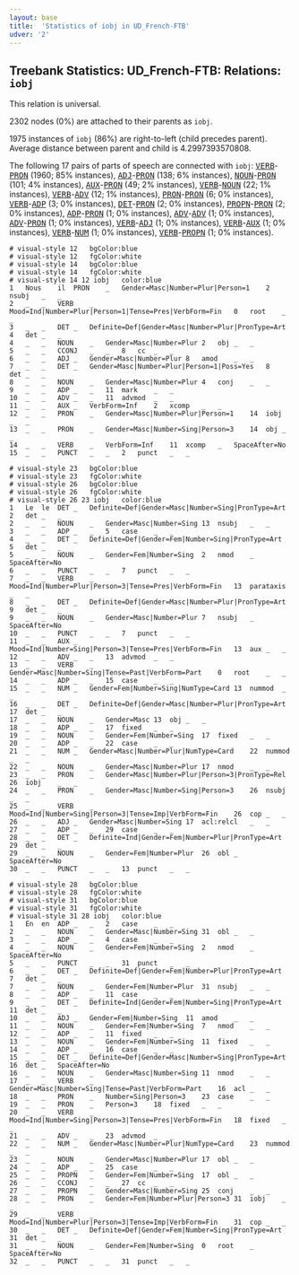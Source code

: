 ```yaml
---
layout: base
title:  'Statistics of iobj in UD_French-FTB'
udver: '2'
---
```


## Treebank Statistics: UD_French-FTB: Relations: `iobj`

This relation is universal.

2302 nodes (0%) are attached to their parents as `iobj`.

1975 instances of `iobj` (86%) are right-to-left (child precedes parent).
Average distance between parent and child is 4.2997393570808.

The following 17 pairs of parts of speech are connected with `iobj`: <tt><a href="fr_ftb-pos-VERB.html">VERB</a></tt>-<tt><a href="fr_ftb-pos-PRON.html">PRON</a></tt> (1960; 85% instances), <tt><a href="fr_ftb-pos-ADJ.html">ADJ</a></tt>-<tt><a href="fr_ftb-pos-PRON.html">PRON</a></tt> (138; 6% instances), <tt><a href="fr_ftb-pos-NOUN.html">NOUN</a></tt>-<tt><a href="fr_ftb-pos-PRON.html">PRON</a></tt> (101; 4% instances), <tt><a href="fr_ftb-pos-AUX.html">AUX</a></tt>-<tt><a href="fr_ftb-pos-PRON.html">PRON</a></tt> (49; 2% instances), <tt><a href="fr_ftb-pos-VERB.html">VERB</a></tt>-<tt><a href="fr_ftb-pos-NOUN.html">NOUN</a></tt> (22; 1% instances), <tt><a href="fr_ftb-pos-VERB.html">VERB</a></tt>-<tt><a href="fr_ftb-pos-ADV.html">ADV</a></tt> (12; 1% instances), <tt><a href="fr_ftb-pos-PRON.html">PRON</a></tt>-<tt><a href="fr_ftb-pos-PRON.html">PRON</a></tt> (6; 0% instances), <tt><a href="fr_ftb-pos-VERB.html">VERB</a></tt>-<tt><a href="fr_ftb-pos-ADP.html">ADP</a></tt> (3; 0% instances), <tt><a href="fr_ftb-pos-DET.html">DET</a></tt>-<tt><a href="fr_ftb-pos-PRON.html">PRON</a></tt> (2; 0% instances), <tt><a href="fr_ftb-pos-PROPN.html">PROPN</a></tt>-<tt><a href="fr_ftb-pos-PRON.html">PRON</a></tt> (2; 0% instances), <tt><a href="fr_ftb-pos-ADP.html">ADP</a></tt>-<tt><a href="fr_ftb-pos-PRON.html">PRON</a></tt> (1; 0% instances), <tt><a href="fr_ftb-pos-ADV.html">ADV</a></tt>-<tt><a href="fr_ftb-pos-ADV.html">ADV</a></tt> (1; 0% instances), <tt><a href="fr_ftb-pos-ADV.html">ADV</a></tt>-<tt><a href="fr_ftb-pos-PRON.html">PRON</a></tt> (1; 0% instances), <tt><a href="fr_ftb-pos-VERB.html">VERB</a></tt>-<tt><a href="fr_ftb-pos-ADJ.html">ADJ</a></tt> (1; 0% instances), <tt><a href="fr_ftb-pos-VERB.html">VERB</a></tt>-<tt><a href="fr_ftb-pos-AUX.html">AUX</a></tt> (1; 0% instances), <tt><a href="fr_ftb-pos-VERB.html">VERB</a></tt>-<tt><a href="fr_ftb-pos-NUM.html">NUM</a></tt> (1; 0% instances), <tt><a href="fr_ftb-pos-VERB.html">VERB</a></tt>-<tt><a href="fr_ftb-pos-PROPN.html">PROPN</a></tt> (1; 0% instances).


~~~ conllu
# visual-style 12	bgColor:blue
# visual-style 12	fgColor:white
# visual-style 14	bgColor:blue
# visual-style 14	fgColor:white
# visual-style 14 12 iobj	color:blue
1	Nous	il	PRON	_	Gender=Masc|Number=Plur|Person=1	2	nsubj	_	_
2	_	_	VERB	_	Mood=Ind|Number=Plur|Person=1|Tense=Pres|VerbForm=Fin	0	root	_	_
3	_	_	DET	_	Definite=Def|Gender=Masc|Number=Plur|PronType=Art	4	det	_	_
4	_	_	NOUN	_	Gender=Masc|Number=Plur	2	obj	_	_
5	_	_	CCONJ	_	_	8	cc	_	_
6	_	_	ADJ	_	Gender=Masc|Number=Plur	8	amod	_	_
7	_	_	DET	_	Gender=Masc|Number=Plur|Person=1|Poss=Yes	8	det	_	_
8	_	_	NOUN	_	Gender=Masc|Number=Plur	4	conj	_	_
9	_	_	ADP	_	_	11	mark	_	_
10	_	_	ADV	_	_	11	advmod	_	_
11	_	_	AUX	_	VerbForm=Inf	2	xcomp	_	_
12	_	_	PRON	_	Gender=Masc|Number=Plur|Person=1	14	iobj	_	_
13	_	_	PRON	_	Gender=Masc|Number=Sing|Person=3	14	obj	_	_
14	_	_	VERB	_	VerbForm=Inf	11	xcomp	_	SpaceAfter=No
15	_	_	PUNCT	_	_	2	punct	_	_

~~~


~~~ conllu
# visual-style 23	bgColor:blue
# visual-style 23	fgColor:white
# visual-style 26	bgColor:blue
# visual-style 26	fgColor:white
# visual-style 26 23 iobj	color:blue
1	Le	le	DET	_	Definite=Def|Gender=Masc|Number=Sing|PronType=Art	2	det	_	_
2	_	_	NOUN	_	Gender=Masc|Number=Sing	13	nsubj	_	_
3	_	_	ADP	_	_	5	case	_	_
4	_	_	DET	_	Definite=Def|Gender=Fem|Number=Sing|PronType=Art	5	det	_	_
5	_	_	NOUN	_	Gender=Fem|Number=Sing	2	nmod	_	SpaceAfter=No
6	_	_	PUNCT	_	_	7	punct	_	_
7	_	_	VERB	_	Mood=Ind|Number=Plur|Person=3|Tense=Pres|VerbForm=Fin	13	parataxis	_	_
8	_	_	DET	_	Definite=Def|Gender=Masc|Number=Plur|PronType=Art	9	det	_	_
9	_	_	NOUN	_	Gender=Masc|Number=Plur	7	nsubj	_	SpaceAfter=No
10	_	_	PUNCT	_	_	7	punct	_	_
11	_	_	AUX	_	Mood=Ind|Number=Sing|Person=3|Tense=Pres|VerbForm=Fin	13	aux	_	_
12	_	_	ADV	_	_	13	advmod	_	_
13	_	_	VERB	_	Gender=Masc|Number=Sing|Tense=Past|VerbForm=Part	0	root	_	_
14	_	_	ADP	_	_	15	case	_	_
15	_	_	NUM	_	Gender=Fem|Number=Sing|NumType=Card	13	nummod	_	_
16	_	_	DET	_	Definite=Def|Gender=Masc|Number=Plur|PronType=Art	17	det	_	_
17	_	_	NOUN	_	Gender=Masc	13	obj	_	_
18	_	_	ADP	_	_	17	fixed	_	_
19	_	_	NOUN	_	Gender=Fem|Number=Sing	17	fixed	_	_
20	_	_	ADP	_	_	22	case	_	_
21	_	_	NUM	_	Gender=Masc|Number=Plur|NumType=Card	22	nummod	_	_
22	_	_	NOUN	_	Gender=Masc|Number=Plur	17	nmod	_	_
23	_	_	PRON	_	Gender=Masc|Number=Plur|Person=3|PronType=Rel	26	iobj	_	_
24	_	_	PRON	_	Gender=Masc|Number=Sing|Person=3	26	nsubj	_	_
25	_	_	VERB	_	Mood=Ind|Number=Sing|Person=3|Tense=Imp|VerbForm=Fin	26	cop	_	_
26	_	_	ADJ	_	Gender=Masc|Number=Sing	17	acl:relcl	_	_
27	_	_	ADP	_	_	29	case	_	_
28	_	_	DET	_	Definite=Ind|Gender=Fem|Number=Plur|PronType=Art	29	det	_	_
29	_	_	NOUN	_	Gender=Fem|Number=Plur	26	obl	_	SpaceAfter=No
30	_	_	PUNCT	_	_	13	punct	_	_

~~~


~~~ conllu
# visual-style 28	bgColor:blue
# visual-style 28	fgColor:white
# visual-style 31	bgColor:blue
# visual-style 31	fgColor:white
# visual-style 31 28 iobj	color:blue
1	En	en	ADP	_	_	2	case	_	_
2	_	_	NOUN	_	Gender=Masc|Number=Sing	31	obl	_	_
3	_	_	ADP	_	_	4	case	_	_
4	_	_	NOUN	_	Gender=Fem|Number=Sing	2	nmod	_	SpaceAfter=No
5	_	_	PUNCT	_	_	31	punct	_	_
6	_	_	DET	_	Definite=Def|Gender=Fem|Number=Plur|PronType=Art	7	det	_	_
7	_	_	NOUN	_	Gender=Fem|Number=Plur	31	nsubj	_	_
8	_	_	ADP	_	_	11	case	_	_
9	_	_	DET	_	Definite=Ind|Gender=Fem|Number=Sing|PronType=Art	11	det	_	_
10	_	_	ADJ	_	Gender=Fem|Number=Sing	11	amod	_	_
11	_	_	NOUN	_	Gender=Fem|Number=Sing	7	nmod	_	_
12	_	_	ADP	_	_	11	fixed	_	_
13	_	_	NOUN	_	Gender=Fem|Number=Sing	11	fixed	_	_
14	_	_	ADP	_	_	16	case	_	_
15	_	_	DET	_	Definite=Def|Gender=Masc|Number=Sing|PronType=Art	16	det	_	SpaceAfter=No
16	_	_	NOUN	_	Gender=Masc|Number=Sing	11	nmod	_	_
17	_	_	VERB	_	Gender=Masc|Number=Sing|Tense=Past|VerbForm=Part	16	acl	_	_
18	_	_	PRON	_	Number=Sing|Person=3	23	case	_	_
19	_	_	PRON	_	Person=3	18	fixed	_	_
20	_	_	VERB	_	Mood=Ind|Number=Sing|Person=3|Tense=Pres|VerbForm=Fin	18	fixed	_	_
21	_	_	ADV	_	_	23	advmod	_	_
22	_	_	NUM	_	Gender=Masc|Number=Plur|NumType=Card	23	nummod	_	_
23	_	_	NOUN	_	Gender=Masc|Number=Plur	17	obl	_	_
24	_	_	ADP	_	_	25	case	_	_
25	_	_	PROPN	_	Gender=Fem|Number=Sing	17	obl	_	_
26	_	_	CCONJ	_	_	27	cc	_	_
27	_	_	PROPN	_	Gender=Masc|Number=Sing	25	conj	_	_
28	_	_	PRON	_	Gender=Fem|Number=Plur|Person=3	31	iobj	_	_
29	_	_	VERB	_	Mood=Ind|Number=Plur|Person=3|Tense=Imp|VerbForm=Fin	31	cop	_	_
30	_	_	DET	_	Definite=Def|Gender=Fem|Number=Sing|PronType=Art	31	det	_	_
31	_	_	NOUN	_	Gender=Fem|Number=Sing	0	root	_	SpaceAfter=No
32	_	_	PUNCT	_	_	31	punct	_	_

~~~


